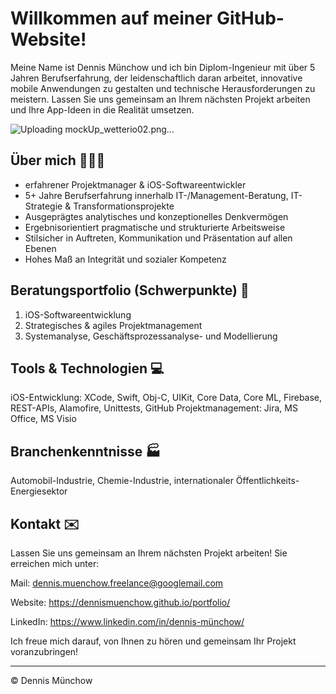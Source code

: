# Willkommen auf meiner GitHub-Website!
Meine Name ist Dennis Münchow und ich bin Diplom-Ingenieur mit über 5 Jahren Berufserfahrung, der leidenschaftlich daran arbeitet, innovative mobile Anwendungen zu gestalten und technische Herausforderungen zu meistern. Lassen Sie uns gemeinsam an Ihrem nächsten Projekt arbeiten und Ihre App-Ideen in die Realität umsetzen.

![Uploading mockUp_wetterio02.png…]()

## Über mich 👨🏻‍💻
- erfahrener Projektmanager & iOS-Softwareentwickler
- 5+ Jahre Berufserfahrung innerhalb IT-/Management-Beratung, IT-Strategie & Transformationsprojekte
- Ausgeprägtes analytisches und konzeptionelles Denkvermögen
- Ergebnisorientiert pragmatische und strukturierte Arbeitsweise
- Stilsicher in Auftreten, Kommunikation und Präsentation auf allen Ebenen
- Hohes Maß an Integrität und sozialer Kompetenz

## Beratungsportfolio (Schwerpunkte) 🚀
01. iOS-Softwareentwicklung
02. Strategisches & agiles Projektmanagement
03. Systemanalyse, Geschäftsprozessanalyse- und Modellierung

## Tools & Technologien 💻
iOS-Entwicklung: XCode, Swift, Obj-C, UIKit, Core Data, Core ML, Firebase, REST-APIs, Alamofire, Unittests, GitHub
Projektmanagement: Jira, MS Office, MS Visio

## Branchenkenntnisse 🏭
Automobil-Industrie, Chemie-Industrie, internationaler Öffentlichkeits-Energiesektor

## Kontakt  ✉️
Lassen Sie uns gemeinsam an Ihrem nächsten Projekt arbeiten! Sie erreichen mich unter:

Mail:      dennis.muenchow.freelance@googlemail.com

Website:   https://dennismuenchow.github.io/portfolio/

LinkedIn:  https://www.linkedin.com/in/dennis-münchow/

Ich freue mich darauf, von Ihnen zu hören und gemeinsam Ihr Projekt voranzubringen!

---
© Dennis Münchow
